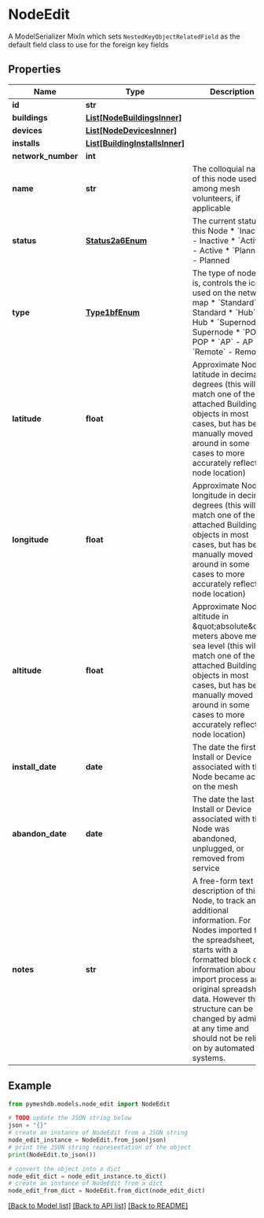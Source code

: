 # NodeEdit

A  ModelSerializer MixIn which sets `NestedKeyObjectRelatedField` as the default field class to use for the foreign key fields

## Properties

Name | Type | Description | Notes
------------ | ------------- | ------------- | -------------
**id** | **str** |  | [optional] 
**buildings** | [**List[NodeBuildingsInner]**](NodeBuildingsInner.md) |  | [readonly] 
**devices** | [**List[NodeDevicesInner]**](NodeDevicesInner.md) |  | [readonly] 
**installs** | [**List[BuildingInstallsInner]**](BuildingInstallsInner.md) |  | [readonly] 
**network_number** | **int** |  | [readonly] 
**name** | **str** | The colloquial name of this node used among mesh volunteers, if applicable | [optional] 
**status** | [**Status2a6Enum**](Status2a6Enum.md) | The current status of this Node  * &#x60;Inactive&#x60; - Inactive * &#x60;Active&#x60; - Active * &#x60;Planned&#x60; - Planned | 
**type** | [**Type1bfEnum**](Type1bfEnum.md) | The type of node this is, controls the icon used on the network map  * &#x60;Standard&#x60; - Standard * &#x60;Hub&#x60; - Hub * &#x60;Supernode&#x60; - Supernode * &#x60;POP&#x60; - POP * &#x60;AP&#x60; - AP * &#x60;Remote&#x60; - Remote | [optional] 
**latitude** | **float** | Approximate Node latitude in decimal degrees (this will match one of the attached Building objects in most cases, but has been manually moved around in some cases to more accurately reflect node location) | 
**longitude** | **float** | Approximate Node longitude in decimal degrees (this will match one of the attached Building objects in most cases, but has been manually moved around in some cases to more accurately reflect node location) | 
**altitude** | **float** | Approximate Node altitude in \&quot;absolute\&quot; meters above mean sea level (this will match one of the attached Building objects in most cases, but has been manually moved around in some cases to more accurately reflect node location) | [optional] 
**install_date** | **date** | The date the first Install or Device associated with this Node became active on the mesh | [optional] 
**abandon_date** | **date** | The date the last Install or Device associated with this Node was abandoned, unplugged, or removed from service | [optional] 
**notes** | **str** | A free-form text description of this Node, to track any additional information. For Nodes imported from the spreadsheet, this starts with a formatted block of information about the import process and original spreadsheet data. However this structure can be changed by admins at any time and should not be relied on by automated systems.  | [optional] 

## Example

```python
from pymeshdb.models.node_edit import NodeEdit

# TODO update the JSON string below
json = "{}"
# create an instance of NodeEdit from a JSON string
node_edit_instance = NodeEdit.from_json(json)
# print the JSON string representation of the object
print(NodeEdit.to_json())

# convert the object into a dict
node_edit_dict = node_edit_instance.to_dict()
# create an instance of NodeEdit from a dict
node_edit_from_dict = NodeEdit.from_dict(node_edit_dict)
```
[[Back to Model list]](../README.md#documentation-for-models) [[Back to API list]](../README.md#documentation-for-api-endpoints) [[Back to README]](../README.md)


